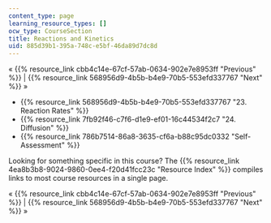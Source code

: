 ```yaml
---
content_type: page
learning_resource_types: []
ocw_type: CourseSection
title: Reactions and Kinetics
uid: 885d39b1-395a-748c-e5bf-46da89d7dc8d
---
```


« {{% resource_link cbb4c14e-67cf-57ab-0634-902e7e8953ff "Previous" %}} | {{% resource_link 568956d9-4b5b-b4e9-70b5-553efd337767 "Next" %}} »

*   {{% resource_link 568956d9-4b5b-b4e9-70b5-553efd337767 "23\. Reaction Rates" %}}
*   {{% resource_link 7fb92f46-c7f6-d1e9-ef01-16c44534f2c7 "24\. Diffusion" %}}
*   {{% resource_link 786b7514-86a8-3635-cf6a-b88c95dc0332 "Self-Assessment" %}}

Looking for something specific in this course? The {{% resource_link 4ea8b3b8-9024-9860-0ee4-f20d41fcc23c "Resource Index" %}} compiles links to most course resources in a single page.

« {{% resource_link cbb4c14e-67cf-57ab-0634-902e7e8953ff "Previous" %}} | {{% resource_link 568956d9-4b5b-b4e9-70b5-553efd337767 "Next" %}} »